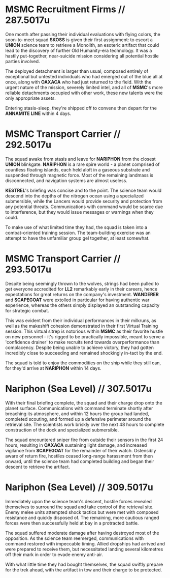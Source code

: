 # MSMC Recruitment Firms // 287.5017u
One month after passing their individual evaluations with flying colors, the soon-to-meet squad **SKOSS** is given their first assignment: to escort a **UNION** science team to retrieve a Monolith, an esoteric artifact that could lead to the discovery of further Old Humanity-era technology. It was a hastily put-together, near-suicide mission considering all potential hostile parties involved.

The deployed detachment is larger than usual, composed entirely of exceptional but untested individuals who had emerged out of the blue all at once, along with **OAXACA** who had just returned to the field. With the urgent nature of the mission, severely limited intel, and all of **MSMC**'s more reliable detachments occupied with other work, these new talents were the only appropriate assets.

Entering stasis-sleep, they're shipped off to convene then depart for the **ANNAMITE LINE** within 4 days.

# MSMC Transport Carrier // 292.5017u
The squad awake from stasis and leave for **NARIPHON** from the closest **UNION** blinkgate. **NARIPHON** is a rare spire world - a planet comprised of countless floating islands, each held aloft in a gaseous substrate and suspended through magnetic force. Most of the remaining landmass is disconnected, and navigation systems are almost useless. 

**KESTREL**'s briefing was concise and to the point. The science team would descend into the depths of the nitrogen ocean using a specialized submersible, while the Lancers would provide security and protection from any potential threats. Communications with command would be scarce due to interference, but they would issue messages or warnings when they could.

To make use of what limited time they had, the squad is taken into a combat-oriented training session. The team-building exercise was an attempt to have the unfamiliar group gel together, at least somewhat. 

# MSMC Transport Carrier // 293.5017u
Despite being seemingly thrown to the wolves, strings had been pulled to get everyone accredited for **LL2** remarkably early in their careers, hence expectations for great returns on the company's investment. **WANDERER** and **SCAPEGOAT** were extolled in particular for having authentic war experience, whereas the others simply displayed an outstanding capacity for strategic combat.

This was evident from their individual performances in their milkruns, as well as the makeshift cohesion demonstrated in their first Virtual Training session. This virtual sitrep is notorious within **MSMC** as their favorite hustle on new personnel - it's rigged to be practically impossible, meant to serve a 'confidence drainer' to make recruits tend towards overperformance than complacency. Despite being unable to achieve victory, they had gotten incredibly close to succeeding and remained shockingly in-tact by the end.

The squad is told to enjoy the commodities on the ship while they still can, for they'd arrive at **NARIPHON** within 14 days.

# Nariphon (Sea Level) // 307.5017u
With their final briefing complete, the squad and their charge drop onto the planet surface. Communications with command terminate shortly after breaching its atmosphere, and within 12 hours the group had landed, completed scouting, and formed up a defensive perimeter around the retrieval site. The scientists work briskly over the next 48 hours to complete construction of the dock and specialized submersible.

The squad encountered sniper fire from outside their sensors in the first 24 hours, resulting in **OAXACA** sustaining light damage, and increased vigilance from **SCAPEGOAT** for the remainder of their watch. Ostensibly aware of return fire, hostiles ceased long-range harassment from then onward, until the science team had completed building and began their descent to retrieve the artifact.

# Nariphon (Sea Level) // 309.5017u
Immediately upon the science team's descent, hostile forces revealed themselves to surround the squad and take control of the retrieval site. Enemy melee units attempted shock tactics but were met with composed resistance and quickly disposed of. The remaining, more cautious ranged forces were then successfully held at bay in a protracted battle.

The squad suffered moderate damage after having destroyed most of the opposition. As the science team reemerged, communications with command restored with impeccable timing. Allied dropships had arrived and were prepared to receive them, but necessitated landing several kilometres off their mark in order to evade enemy anti-air.

With what little time they had bought themselves, the squad swiftly prepare for the trek ahead, with the artifact in tow and their charge to be protected.